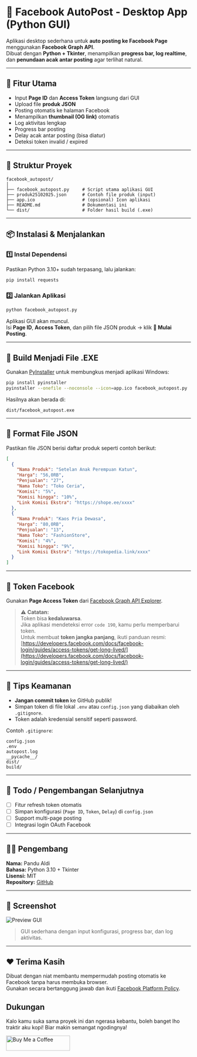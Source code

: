 # 🧠 Facebook AutoPost - Desktop App (Python GUI)

Aplikasi desktop sederhana untuk **auto posting ke Facebook Page** menggunakan **Facebook Graph API**.  
Dibuat dengan **Python + Tkinter**, menampilkan **progress bar, log realtime**, dan **penundaan acak antar posting** agar terlihat natural.

---

## 🚀 Fitur Utama

- Input **Page ID** dan **Access Token** langsung dari GUI  
- Upload file **produk JSON**  
- Posting otomatis ke halaman Facebook  
- Menampilkan **thumbnail (OG link)** otomatis  
- Log aktivitas lengkap  
- Progress bar posting  
- Delay acak antar posting (bisa diatur)  
- Deteksi token invalid / expired  

---

## 🧩 Struktur Proyek

```
facebook_autopost/
│
├── facebook_autopost.py     # Script utama aplikasi GUI
├── produk25102025.json      # Contoh file produk (input)
├── app.ico                  # (opsional) Icon aplikasi
├── README.md                # Dokumentasi ini
└── dist/                    # Folder hasil build (.exe)
```

---

## 📦 Instalasi & Menjalankan

### 1️⃣ Instal Dependensi

Pastikan Python 3.10+ sudah terpasang, lalu jalankan:

```bash
pip install requests
```

### 2️⃣ Jalankan Aplikasi

```bash
python facebook_autopost.py
```

Aplikasi GUI akan muncul.  
Isi **Page ID**, **Access Token**, dan pilih file JSON produk → klik **🚀 Mulai Posting**.

---

## 🧰 Build Menjadi File .EXE

Gunakan [PyInstaller](https://pyinstaller.org/en/stable/) untuk membungkus menjadi aplikasi Windows:

```bash
pip install pyinstaller
pyinstaller --onefile --noconsole --icon=app.ico facebook_autopost.py
```

Hasilnya akan berada di:
```
dist/facebook_autopost.exe
```

---

## 📁 Format File JSON

Pastikan file JSON berisi daftar produk seperti contoh berikut:

```json
[
  {
    "Nama Produk": "Setelan Anak Perempuan Katun",
    "Harga": "56,0RB",
    "Penjualan": "27",
    "Nama Toko": "Toko Ceria",
    "Komisi": "5%",
    "Komisi hingga": "10%",
    "Link Komisi Ekstra": "https://shope.ee/xxxx"
  },
  {
    "Nama Produk": "Kaos Pria Dewasa",
    "Harga": "80,0RB",
    "Penjualan": "13",
    "Nama Toko": "FashionStore",
    "Komisi": "4%",
    "Komisi hingga": "9%",
    "Link Komisi Ekstra": "https://tokopedia.link/xxxx"
  }
]
```

---

## 🔐 Token Facebook

Gunakan **Page Access Token** dari [Facebook Graph API Explorer](https://developers.facebook.com/tools/explorer/).

> ⚠️ **Catatan:**  
> Token bisa **kedaluwarsa**.  
> Jika aplikasi mendeteksi error `code 190`, kamu perlu memperbarui token.  
> Untuk membuat **token jangka panjang**, ikuti panduan resmi:  
> [https://developers.facebook.com/docs/facebook-login/guides/access-tokens/get-long-lived/](https://developers.facebook.com/docs/facebook-login/guides/access-tokens/get-long-lived/)

---

## 🧠 Tips Keamanan

- **Jangan commit token** ke GitHub publik!  
- Simpan token di file lokal `.env` atau `config.json` yang diabaikan oleh `.gitignore`.
- Token adalah kredensial sensitif seperti password.

Contoh `.gitignore`:
```
config.json
.env
autopost.log
__pycache__/
dist/
build/
```

---

## 🧩 Todo / Pengembangan Selanjutnya

- [ ] Fitur refresh token otomatis
- [ ] Simpan konfigurasi (`Page ID`, `Token`, `Delay`) di `config.json`
- [ ] Support multi-page posting
- [ ] Integrasi login OAuth Facebook

---

## 👨‍💻 Pengembang

**Nama:** Pandu Aldi  
**Bahasa:** Python 3.10 + Tkinter  
**Lisensi:** MIT  
**Repository:** [GitHub](https://github.com/yourusername/facebook-autopost-desktop)

---

## 📸 Screenshot

![Preview GUI](docs/screenshot.png)

> GUI sederhana dengan input konfigurasi, progress bar, dan log aktivitas.

---

## ❤️ Terima Kasih

Dibuat dengan niat membantu mempermudah posting otomatis ke Facebook tanpa harus membuka browser.  
Gunakan secara bertanggung jawab dan ikuti [Facebook Platform Policy](https://developers.facebook.com/policy/).

## Dukungan

Kalo kamu suka sama proyek ini dan ngerasa kebantu, boleh banget lho traktir aku kopi! Biar makin semangat ngodingnya!

<a href="https://saweria.co/pandualdi" target="_blank"><img src="https://www.buymeacoffee.com/assets/img/custom_images/orange_img.png" alt="Buy Me a Coffee" style="height: 41px !important;width: 174px !important;" ></a>
